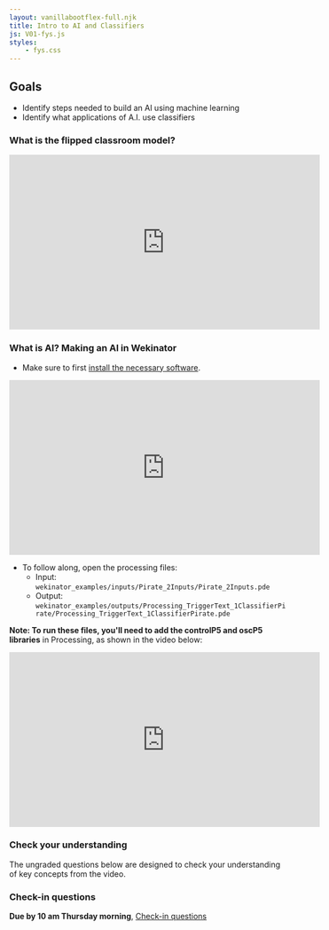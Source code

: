 ```yaml
---
layout: vanillabootflex-full.njk
title: Intro to AI and Classifiers
js: V01-fys.js
styles:
	- fys.css
---
```

## Goals

- Identify steps needed to build an AI using machine learning
- Identify what applications of A.I. use classifiers

### What is the flipped classroom model?


<iframe width="560" height="315" src="https://www.youtube.com/embed/3dH2Co_Cvps" frameborder="0" allow="accelerometer; autoplay; encrypted-media; gyroscope; picture-in-picture" allowfullscreen></iframe>

### What is AI? Making an AI in Wekinator

- Make sure to first [install the necessary software](https://lucid-clarke-7bca0c.netlify.app/fys-installation/).

<iframe width="560" height="315" src="https://www.youtube.com/embed/R7ilsL6maXk" frameborder="0" allow="accelerometer; autoplay; encrypted-media; gyroscope; picture-in-picture" allowfullscreen></iframe>

- To follow along, open the processing files:
	- Input: `wekinator_examples/inputs/Pirate_2Inputs/Pirate_2Inputs.pde`
	- Output: `wekinator_examples/outputs/Processing_TriggerText_1ClassifierPirate/Processing_TriggerText_1ClassifierPirate.pde`

**Note: To run these files, you'll need to add the controlP5 and oscP5 libraries** in Processing, as shown in the video below:

<iframe width="560" height="315" src="https://www.youtube.com/embed/LhLXazuTfKU?start=32&end=72" frameborder="0" allow="accelerometer; autoplay; encrypted-media; gyroscope; picture-in-picture" allowfullscreen></iframe>

### Check your understanding

The ungraded questions below are designed to check your understanding of key concepts from the video.

<div id="question-node"></div>

### Check-in questions

**Due by 10 am Thursday morning**, [Check-in questions](https://d2l.mountunion.edu/d2l/lms/quizzing/user/quiz_summary.d2l?qi=19782&ou=35016)

